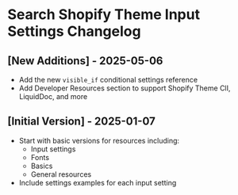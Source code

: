 # Search Shopify Theme Input Settings Changelog

## [New Additions] - 2025-05-06

- Add the new `visible_if` conditional settings reference
- Add Developer Resources section to support Shopify Theme ClI, LiquidDoc, and more

## [Initial Version] - 2025-01-07

- Start with basic versions for resources including:
  - Input settings
  - Fonts
  - Basics
  - General resources
- Include settings examples for each input setting
